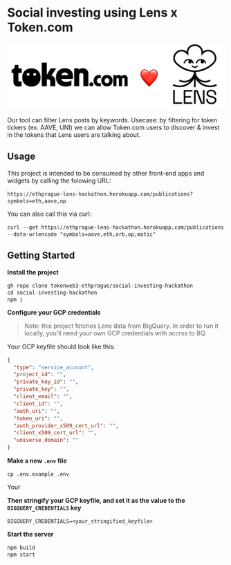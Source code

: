 # Social investing using Lens x Token.com

![banner](./static/banner.png)

Our tool can filter Lens posts by keywords. Usecase: by filtering for token tickers (ex. AAVE, UNI) we can allow Token.com users to discover & invest in the tokens that Lens users are talking about.

## Usage

This project is intended to be consumed by other front-end apps and widgets by calling the folowing URL:

```
https://ethprague-lens-hackathon.herokuapp.com/publications?symbols=eth,aave,op
```

You can also call this via curl:

```console
curl --get https://ethprague-lens-hackathon.herokuapp.com/publications --data-urlencode "symbols=aave,eth,arb,op,matic"
```

## Getting Started

**Install the project**

```console
gh repo clone tokenweb3-ethprague/social-investing-hackathon
cd social-investing-hackathon
npm i
```

**Configure your GCP credentials**

> Note: this project fetches Lens data from BigQuery. In order to run it locally, you'll need your own GCP credentials with accrss to BQ.

Your GCP keyfile should look like this:

```json
{
  "type": "service_account",
  "project_id": "",
  "private_key_id": "",
  "private_key": "",
  "client_email": "",
  "client_id": "",
  "auth_uri": "",
  "token_uri": "",
  "auth_provider_x509_cert_url": "",
  "client_x509_cert_url": "",
  "universe_domain": ""
}
  ```

**Make a new `.env` file**

```console
cp .env.example .env
```

Your

**Then stringify your GCP keyfile, and set it as the value to the `BIGQUERY_CREDENTIALS` key**

```file
BIGQUERY_CREDENTIALS=<your_stringified_keyfile>
```

**Start the server**

```console
npm build
npm start
```
